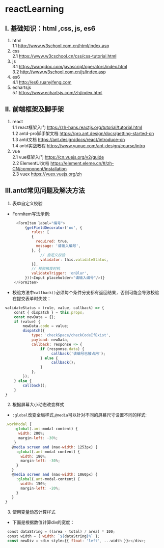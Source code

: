 # reactLearning
##  I. 基础知识：html ,css, js, es6
1. html  
1.1 <a href="http://www.w3school.com.cn/html/index.asp" target="_blank">http://www.w3school.com.cn/html/index.asp</a>   
2. css  
2.1 <a href="https://www.w3cschool.cn/css/css-tutorial.html" target="_blank">https://www.w3cschool.cn/css/css-tutorial.html</a>   
3. js  
3.1 <a href="https://wangdoc.com/javascript/operators/index.html" target="_blank">https://wangdoc.com/javascript/operators/index.html</a>   
3.2 <a href="http://www.w3school.com.cn/js/index.asp" target="_blank">http://www.w3school.com.cn/js/index.asp</a>   
4. es6  
4.1 <a href="http://es6.ruanyifeng.com" target="_blank">http://es6.ruanyifeng.com</a>  
5. echartsjs  
5.1 <a href="https://www.echartsjs.com/zh/index.html" target="_blank">https://www.echartsjs.com/zh/index.html</a>  
## II. 前端框架及脚手架
1. react  
1.1 react框架入门 <a href="https://zh-hans.reactjs.org/tutorial/tutorial.html" target="_blank">https://zh-hans.reactjs.org/tutorial/tutorial.html</a>  
1.2 antd-pro脚手架文档 <a href="https://pro.ant.design/docs/getting-started-cn" target="_blank">https://pro.ant.design/docs/getting-started-cn</a>  
1.3 antd文档 <a href="https://ant.design/docs/react/introduce-cn" target="_blank">https://ant.design/docs/react/introduce-cn</a>  
1.4 antd实战教程 <a href="https://www.yuque.com/ant-design/course/intro" target="_blank">https://www.yuque.com/ant-design/course/intro</a>  
2. vue  
2.1 vue框架入门 <a href="https://cn.vuejs.org/v2/guide" target="_blank">https://cn.vuejs.org/v2/guide</a>  
2.2 ElementUi文档 <a href="https://element.eleme.cn/#/zh-CN/component/installation" target="_blank">https://element.eleme.cn/#/zh-CN/component/installation</a>  
2.3 vuex <a href="https://vuex.vuejs.org/zh" target="_blank">https://vuex.vuejs.org/zh</a>  
## III.antd常见问题及解决方法
1. 表单自定义校验   
* FormItem写法示例:  
```javaScript
     <FormItem label="编号">
         {getFieldDecorator('no', {
            rules: [
            {
              required: true,
              message: '请输入编号',
            }, {
                // 自定义校验
                validator: this.validateStatus,
            }],
            // 校验触发时机
            validateTrigger: 'onBlur',
         })(<Input placeholder="请输入编号"/>)}
    </FormItem>
```  
* 校验方法中`callback()`必须每个条件分支都有返回结果，否则可能会导致校验在提交表单时失效：
```javaScript
validateStatus = (rule, value, callback) => {
    const { dispatch } = this.props;
    const newData = {};
    if (value) {
        newData.code = value;
        dispatch({
            type: 'checkSpace/checkCodeIfExist',
            payload: newData,
            callback: response => {
                if (response.data) {
                     callback('该编号已被占用');
                } else {
                     callback();
                }
            },
        });
    } else {
        callback();
    }
}
```
2. 根据屏幕大小动态改变样式
* `:global`改变全局样式,`@media`可以针对不同的屏幕尺寸设置不同的样式:
```javaScript
.workModal {
    :global(.ant-modal-content) {
      width: 200%;
      margin-left: -30%;
    }
   @media screen and (max-width: 1253px) {
     :global(.ant-modal-content) {
       width: 180%;
       margin-left: -30%;
     }
   }
   @media screen and (max-width: 1060px) {
     :global(.ant-modal-content) {
       width: 150%;
       margin-left: -20%;
     }
   }
}
```
3. 使用变量动态计算样式
* 下面是根据数值计算div的宽度：
```javaScript
 const dataString = ((area - total) / area) * 100;
 const width = { width: `${dataString}%` };
 const newDiv = <div style={{ float: 'left', ...width }}></div>;
```
